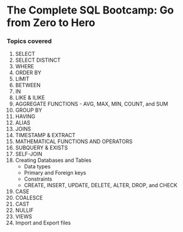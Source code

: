 # The Complete SQL Bootcamp: Go from Zero to Hero

### Topics covered
1. SELECT
2. SELECT DISTINCT 
3. WHERE 
4. ORDER BY 
5. LIMIT 
6. BETWEEN 
7. IN 
8. LIKE & ILIKE 
9. AGGREGATE FUNCTIONS - AVG, MAX, MIN, COUNT, and SUM 
10. GROUP BY
11. HAVING
12. ALIAS
13. JOINS
14. TIMESTAMP & EXTRACT
15. MATHEMATICAL FUNCTIONS AND OPERATORS
16. SUBQUERY & EXISTS
17. SELF-JOIN
18. Creating Databases and Tables
    * Data types
    * Primary and Foreign keys
    * Constraints
    * CREATE, INSERT, UPDATE, DELETE, ALTER, DROP, and CHECK
19. CASE
20. COALESCE
21. CAST
22. NULLIF
23. VIEWS
24. Import and Export files

